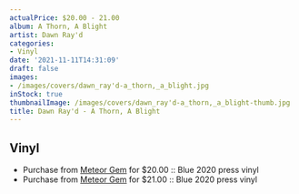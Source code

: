 ```yaml
---
actualPrice: $20.00 - 21.00
album: A Thorn, A Blight
artist: Dawn Ray'd
categories:
- Vinyl
date: '2021-11-11T14:31:09'
draft: false
images:
- /images/covers/dawn_ray'd-a_thorn,_a_blight.jpg
inStock: true
thumbnailImage: /images/covers/dawn_ray'd-a_thorn,_a_blight-thumb.jpg
title: Dawn Ray'd - A Thorn, A Blight
---
```


## Vinyl
* Purchase from [Meteor Gem](https://meteor-gem.com/products/dawn-rayd-a-thorn-a-blight-lp) for $20.00 :: Blue 2020 press vinyl
* Purchase from [Meteor Gem](https://meteor-gem.com/products/dawn-rayd-a-thorn-a-blight-lp-1) for $21.00 :: Blue 2020 press vinyl
